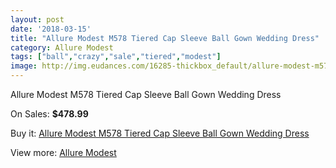 ```yaml
---
layout: post
date: '2018-03-15'
title: "Allure Modest M578 Tiered Cap Sleeve Ball Gown Wedding Dress"
category: Allure Modest
tags: ["ball","crazy","sale","tiered","modest"]
image: http://img.eudances.com/16285-thickbox_default/allure-modest-m578-tiered-cap-sleeve-ball-gown-wedding-dress.jpg
---
```

Allure Modest M578 Tiered Cap Sleeve Ball Gown Wedding Dress

On Sales: **$478.99**
<a href="https://www.eudances.com/en/allure-modest/4786-allure-modest-m578-tiered-cap-sleeve-ball-gown-wedding-dress.html"><amp-img layout="responsive" width="600" height="600" src="//img.eudances.com/16285-thickbox_default/allure-modest-m578-tiered-cap-sleeve-ball-gown-wedding-dress.jpg" alt="Allure Modest M578 Tiered Cap Sleeve Ball Gown Wedding Dress 0" /></a>
<a href="https://www.eudances.com/en/allure-modest/4786-allure-modest-m578-tiered-cap-sleeve-ball-gown-wedding-dress.html"><amp-img layout="responsive" width="600" height="600" src="//img.eudances.com/16286-thickbox_default/allure-modest-m578-tiered-cap-sleeve-ball-gown-wedding-dress.jpg" alt="Allure Modest M578 Tiered Cap Sleeve Ball Gown Wedding Dress 1" /></a>

Buy it: [Allure Modest M578 Tiered Cap Sleeve Ball Gown Wedding Dress](https://www.eudances.com/en/allure-modest/4786-allure-modest-m578-tiered-cap-sleeve-ball-gown-wedding-dress.html "Allure Modest M578 Tiered Cap Sleeve Ball Gown Wedding Dress")

View more: [Allure Modest](https://www.eudances.com/en/38-allure-modest "Allure Modest")
